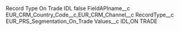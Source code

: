 <?xml version="1.0" encoding="UTF-8"?>
<CustomMetadata xmlns="http://soap.sforce.com/2006/04/metadata" xmlns:xsi="http://www.w3.org/2001/XMLSchema-instance" xmlns:xsd="http://www.w3.org/2001/XMLSchema">
    <label>Record Type On Trade IDL</label>
    <protected>false</protected>
    <values>
        <field>FieldAPIname__c</field>
        <value xsi:type="xsd:string">EUR_CRM_Country_Code__c,EUR_CRM_Channel__c</value>
    </values>
    <values>
        <field>RecordType__c</field>
        <value xsi:type="xsd:string">EUR_PRS_Segmentation_On_Trade</value>
    </values>
    <values>
        <field>Values__c</field>
        <value xsi:type="xsd:string">IDL,ON TRADE</value>
    </values>
</CustomMetadata>
